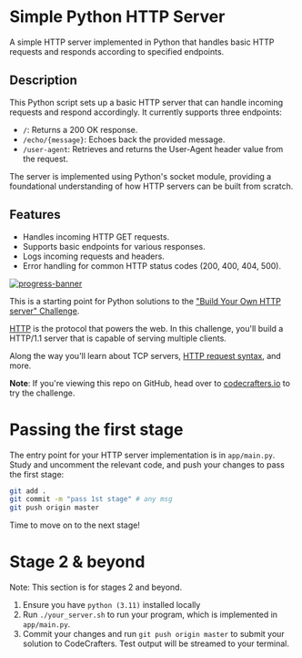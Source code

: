 # Simple Python HTTP Server

A simple HTTP server implemented in Python that handles basic HTTP requests and responds according to specified endpoints.

## Description

This Python script sets up a basic HTTP server that can handle incoming requests and respond accordingly. It currently supports three endpoints:

- `/`: Returns a 200 OK response.
- `/echo/{message}`: Echoes back the provided message.
- `/user-agent`: Retrieves and returns the User-Agent header value from the request.

The server is implemented using Python's socket module, providing a foundational understanding of how HTTP servers can be built from scratch.

## Features

- Handles incoming HTTP GET requests.
- Supports basic endpoints for various responses.
- Logs incoming requests and headers.
- Error handling for common HTTP status codes (200, 400, 404, 500).

[![progress-banner](https://backend.codecrafters.io/progress/http-server/1d701c87-bf62-433b-9c42-d59e3e1422d2)](https://app.codecrafters.io/users/codecrafters-bot?r=2qF)

This is a starting point for Python solutions to the
["Build Your Own HTTP server" Challenge](https://app.codecrafters.io/courses/http-server/overview).

[HTTP](https://en.wikipedia.org/wiki/Hypertext_Transfer_Protocol) is the
protocol that powers the web. In this challenge, you'll build a HTTP/1.1 server
that is capable of serving multiple clients.

Along the way you'll learn about TCP servers,
[HTTP request syntax](https://www.w3.org/Protocols/rfc2616/rfc2616-sec5.html),
and more.

**Note**: If you're viewing this repo on GitHub, head over to
[codecrafters.io](https://codecrafters.io) to try the challenge.

# Passing the first stage

The entry point for your HTTP server implementation is in `app/main.py`. Study
and uncomment the relevant code, and push your changes to pass the first stage:

```sh
git add .
git commit -m "pass 1st stage" # any msg
git push origin master
```

Time to move on to the next stage!

# Stage 2 & beyond

Note: This section is for stages 2 and beyond.

1. Ensure you have `python (3.11)` installed locally
1. Run `./your_server.sh` to run your program, which is implemented in
   `app/main.py`.
1. Commit your changes and run `git push origin master` to submit your solution
   to CodeCrafters. Test output will be streamed to your terminal.
